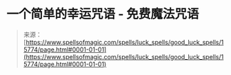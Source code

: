 <!--yml

分类：未分类

日期：2024年06月12日 18:55:23

-->

# 一个简单的幸运咒语 - 免费魔法咒语

> 来源：[https://www.spellsofmagic.com/spells/luck_spells/good_luck_spells/15774/page.html#0001-01-01](https://www.spellsofmagic.com/spells/luck_spells/good_luck_spells/15774/page.html#0001-01-01)

